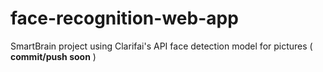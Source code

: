 # face-recognition-web-app
SmartBrain project using Clarifai's API face detection model for pictures ( **commit/push soon** )
